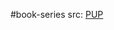 #book-series 
src: [PUP](https://press.princeton.edu/series/london-mathematical-society-monographs)
